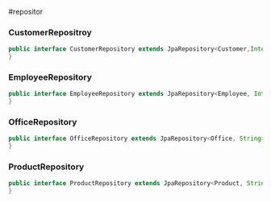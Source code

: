 #repositor
### CustomerRepositroy
```java
public interface CustomerRepository extends JpaRepository<Customer,Integer> {
}
```


### EmployeeRepository

```java
public interface EmployeeRepository extends JpaRepository<Employee, Integer> {
}
```


### OfficeRepository
```java
public interface OfficeRepository extends JpaRepository<Office, String> {
}
```

### ProductRepository

```java
public interface ProductRepository extends JpaRepository<Product, String> {
}
```